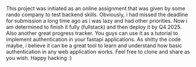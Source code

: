 This project was initiated as an online assignment that was given by some rando company to test backend skills. Obviously, i had missed the deadline for submission a long time ago as i was lazy and had other priorities. Now i am determined 
to finish it fully (fullstack) and then deploy it by Q4 2025. Also another great progress tracker.
You guys can use it as a tutorial to implement authentication in your fastapi applications. As shitty the code maybe, i believe it can be a great tool to learn and understand how basic authentication in any web application works. Feel free 
to clone and share as you wish. Happy hacking :)
